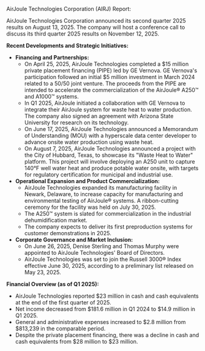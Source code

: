 AirJoule Technologies Corporation (AIRJ) Report:

AirJoule Technologies Corporation announced its second quarter 2025 results on August 13, 2025. The company will host a conference call to discuss its third quarter 2025 results on November 12, 2025.

**Recent Developments and Strategic Initiatives:**

*   **Financing and Partnerships:**
    *   On April 25, 2025, AirJoule Technologies completed a $15 million private placement financing (PIPE) led by GE Vernova. GE Vernova's participation followed an initial $5 million investment in March 2024 related to a 50/50 joint venture. The proceeds from the PIPE are intended to accelerate the commercialization of the AirJoule® A250™ and A1000™ systems.
    *   In Q1 2025, AirJoule initiated a collaboration with GE Vernova to integrate their AirJoule system for waste heat to water production. The company also signed an agreement with Arizona State University for research on its technology.
    *   On June 17, 2025, AirJoule Technologies announced a Memorandum of Understanding (MOU) with a hyperscale data center developer to advance onsite water production using waste heat.
    *   On August 7, 2025, AirJoule Technologies announced a project with the City of Hubbard, Texas, to showcase its "Waste Heat to Water" platform. This project will involve deploying an A250 unit to capture 140°F well water heat and produce potable water onsite, with targets for regulatory certification for municipal and industrial use.
*   **Operational Expansion and Product Commercialization:**
    *   AirJoule Technologies expanded its manufacturing facility in Newark, Delaware, to increase capacity for manufacturing and environmental testing of AirJoule® systems. A ribbon-cutting ceremony for the facility was held on July 30, 2025.
    *   The A250™ system is slated for commercialization in the industrial dehumidification market.
    *   The company expects to deliver its first preproduction systems for customer demonstrations in 2025.
*   **Corporate Governance and Market Inclusion:**
    *   On June 26, 2025, Denise Sterling and Thomas Murphy were appointed to AirJoule Technologies' Board of Directors.
    *   AirJoule Technologies was set to join the Russell 3000® Index effective June 30, 2025, according to a preliminary list released on May 23, 2025.

**Financial Overview (as of Q1 2025):**

*   AirJoule Technologies reported $23 million in cash and cash equivalents at the end of the first quarter of 2025.
*   Net income decreased from $181.6 million in Q1 2024 to $14.9 million in Q1 2025.
*   General and administrative expenses increased to $2.8 million from $813,239 in the comparable period.
*   Despite the private placement financing, there was a decline in cash and cash equivalents from $28 million to $23 million.
